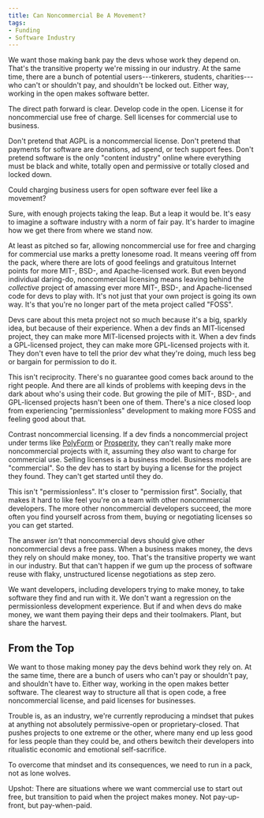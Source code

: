 ```yaml
---
title: Can Noncommercial Be A Movement?
tags:
- Funding
- Software Industry
---
```


We want those making bank pay the devs whose work they depend on.  That's the transitive property we're missing in our industry.  At the same time, there are a bunch of potential users---tinkerers, students, charities---who can't or shouldn't pay, and shouldn't be locked out.  Either way, working in the open makes software better.

The direct path forward is clear.  Develop code in the open.  License it for noncommercial use free of charge.  Sell licenses for commercial use to business.

Don't pretend that AGPL is a noncommercial license.  Don't pretend that payments for software are donations, ad spend, or tech support fees.  Don't pretend software is the only "content industry" online where everything must be black and white, totally open and permissive or totally closed and locked down.

Could charging business users for open software ever feel like a movement?

Sure, with enough projects taking the leap.  But a leap it would be.  It's easy to imagine a software industry with a norm of fair pay.  It's harder to imagine how we get there from where we stand now.

At least as pitched so far, allowing noncommercial use for free and charging for commercial use marks a pretty lonesome road.  It means veering off from the pack, where there are lots of good feelings and gratuitous Internet points for more MIT-, BSD-, and Apache-licensed work.  But even beyond individual daring-do, noncommercial licensing means leaving behind the _collective_ project of amassing ever more MIT-, BSD-, and Apache-licensed code for devs to play with.  It's not just that your own project is going its own way.  It's that you're no longer part of the meta project called "FOSS".

Devs care about this meta project not so much because it's a big, sparkly idea, but because of their experience.  When a dev finds an MIT-licensed project, they can make more MIT-licensed projects with it.  When a dev finds a GPL-licensed project, they can make more GPL-licensed projects with it.  They don't even have to tell the prior dev what they're doing, much less beg or bargain for permission to do it.

This isn't reciprocity.  There's no guarantee good comes back around to the right people.  And there are all kinds of problems with keeping devs in the dark about who's using their code.  But growing the pile of MIT-, BSD-, and GPL-licensed projects hasn't been one of them.  There's a nice closed loop from experiencing "permissionless" development to making more FOSS and feeling good about that.

Contrast noncommercial licensing.  If a dev finds a noncommercial project under terms like [PolyForm](https://polyformproject.org/licenses/noncommercial/1.0.0) or [Prosperity](https://prosperitylicense.com), they can't really make more noncommercial projects with it, assuming they _also_ want to charge for commercial use.  Selling licenses is a business model.  Business models are "commercial".  So the dev has to start by buying a license for the project they found.  They can't get started until they do.

This isn't "permissionless".  It's closer to "permission first".  Socially, that makes it hard to like feel you're on a team with other noncommercial developers.  The more other noncommercial developers succeed, the more often you find yourself across from them, buying or negotiating licenses so you can get started.

The answer _isn't_ that noncommercial devs should give other noncommercial devs a free pass.  When a business makes money, the devs they rely on should make money, too.  That's the transitive property we want in our industry.  But that can't happen if we gum up the process of software reuse with flaky, unstructured license negotiations as step zero.

We want developers, including developers trying to make money, to take software they find and run with it.  We don't want a regression on the permissionless development experience.  But if and when devs do make money, we want them paying their deps and their toolmakers.  Plant, but share the harvest.

## From the Top

We want to those making money pay the devs behind work they rely on.  At the same time, there are a bunch of users who can't pay or shouldn't pay, and shouldn't have to.  Either way, working in the open makes better software.  The clearest way to structure all that is open code, a free noncommercial license, and paid licenses for businesses.

Trouble is, as an industry, we're currently reproducing a mindset that pukes at anything not absolutely permissive-open or proprietary-closed.  That pushes projects to one extreme or the other, where many end up less good for less people than they could be, and others bewitch their developers into ritualistic economic and emotional self-sacrifice.

To overcome that mindset and its consequences, we need to run in a pack, not as lone wolves.

Upshot:  There are situations where we want commercial use to start out free, but transition to paid when the project makes money. Not pay-up-front, but pay-when-paid.
